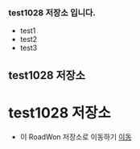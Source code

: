 ### test1028 저장소 입니다.
  * test1
  * test2
  * test3
  
  
## test1028 저장소
# test1028 저장소

* 이 RoadWon 저장소로 이동하기 [이동](https://github.com/ROADwon/)

